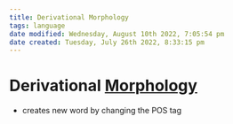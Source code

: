 ```yaml
---
title: Derivational Morphology
tags: language
date modified: Wednesday, August 10th 2022, 7:05:54 pm
date created: Tuesday, July 26th 2022, 8:33:15 pm
---
```


# Derivational [Morphology](Morphology.md)
- creates new word by changing the POS tag

